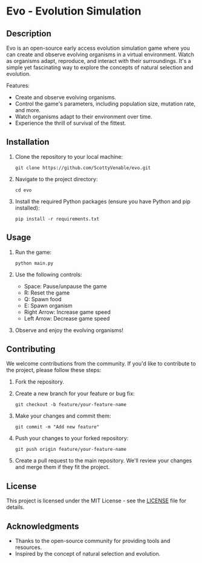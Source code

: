 ﻿# Evo - Evolution Simulation

## Description

Evo is an open-source early access evolution simulation game where you can create and observe evolving organisms in a virtual environment. Watch as organisms adapt, reproduce, and interact with their surroundings. It's a simple yet fascinating way to explore the concepts of natural selection and evolution.

Features:
- Create and observe evolving organisms.
- Control the game's parameters, including population size, mutation rate, and more.
- Watch organisms adapt to their environment over time.
- Experience the thrill of survival of the fittest.

## Installation

1. Clone the repository to your local machine:
   ```
   git clone https://github.com/ScottyVenable/evo.git
   ```

2. Navigate to the project directory:
   ```
   cd evo
   ```

3. Install the required Python packages (ensure you have Python and pip installed):
   ```
   pip install -r requirements.txt
   ```

## Usage

1. Run the game:
   ```
   python main.py
   ```

2. Use the following controls:
   - Space: Pause/unpause the game
   - R: Reset the game
   - Q: Spawn food
   - E: Spawn organism
   - Right Arrow: Increase game speed
   - Left Arrow: Decrease game speed

3. Observe and enjoy the evolving organisms!

## Contributing

We welcome contributions from the community. If you'd like to contribute to the project, please follow these steps:

1. Fork the repository.
2. Create a new branch for your feature or bug fix:
   ```
   git checkout -b feature/your-feature-name
   ```

3. Make your changes and commit them:
   ```
   git commit -m "Add new feature"
   ```

4. Push your changes to your forked repository:
   ```
   git push origin feature/your-feature-name
   ```

5. Create a pull request to the main repository. We'll review your changes and merge them if they fit the project.

## License

This project is licensed under the MIT License - see the [LICENSE](LICENSE) file for details.

## Acknowledgments

- Thanks to the open-source community for providing tools and resources.
- Inspired by the concept of natural selection and evolution.
